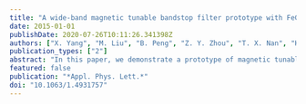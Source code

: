 ```yaml
---
title: "A wide-band magnetic tunable bandstop filter prototype with FeGaB/Al2O3 multilayer films"
date: 2015-01-01
publishDate: 2020-07-26T10:11:26.341398Z
authors: ["X. Yang", "M. Liu", "B. Peng", "Z. Y. Zhou", "T. X. Nan", "H. J. Sun", "N. X. Sun"]
publication_types: ["2"]
abstract: "In this paper, we demonstrate a prototype of magnetic tunable bandstop filter by using magnetic multilayers of [FeGaB 25 nm/Al2O3 5 nm]4 prepared by magnetron sputtering. The multilayer structure exhibits a relatively low coercive field and RF loss compared to the single layer film with the same thickness. By placing a single transmission line on the top of magnetic multilayers, a prototype of tunable bandstop filter was fabricated and operates from 4.5 GHz to 7.08 GHz under very low magnetic bias fields from 100 Oe to 400 Oe. These low loss multilayer films are good candidates for RF/microwave applications."
featured: false
publication: "*Appl. Phys. Lett.*"
doi: "10.1063/1.4931757"
---
```


